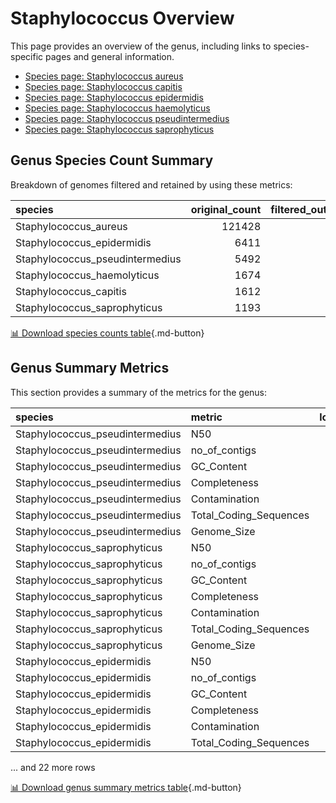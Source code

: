 # Staphylococcus Overview
This page provides an overview of the genus, including links to species-specific pages and general information.

- [Species page: Staphylococcus aureus](Staphylococcus_aureus/index.md)
- [Species page: Staphylococcus capitis](Staphylococcus_capitis/index.md)
- [Species page: Staphylococcus epidermidis](Staphylococcus_epidermidis/index.md)
- [Species page: Staphylococcus haemolyticus](Staphylococcus_haemolyticus/index.md)
- [Species page: Staphylococcus pseudintermedius](Staphylococcus_pseudintermedius/index.md)
- [Species page: Staphylococcus saprophyticus](Staphylococcus_saprophyticus/index.md)
## Genus Species Count Summary
Breakdown of genomes filtered and retained by using these metrics:

| species                         |   original_count |   filtered_out_count |   final_count |
|:--------------------------------|-----------------:|---------------------:|--------------:|
| Staphylococcus_aureus           |           121428 |                 4269 |        117159 |
| Staphylococcus_epidermidis      |             6411 |                  250 |          6161 |
| Staphylococcus_pseudintermedius |             5492 |                  226 |          5266 |
| Staphylococcus_haemolyticus     |             1674 |                   99 |          1575 |
| Staphylococcus_capitis          |             1612 |                   67 |          1545 |
| Staphylococcus_saprophyticus    |             1193 |                   58 |          1135 |


[📊 Download species counts table](species_counts.csv){.md-button}
## Genus Summary Metrics
This section provides a summary of the metrics for the genus:

| species                         | metric                 |   lower_bounds |   upper_bounds |
|:--------------------------------|:-----------------------|---------------:|---------------:|
| Staphylococcus_pseudintermedius | N50                    |    32000       |      nan       |
| Staphylococcus_pseudintermedius | no_of_contigs          |      nan       |      220       |
| Staphylococcus_pseudintermedius | GC_Content             |       37       |       38       |
| Staphylococcus_pseudintermedius | Completeness           |       92       |      nan       |
| Staphylococcus_pseudintermedius | Contamination          |      nan       |        5       |
| Staphylococcus_pseudintermedius | Total_Coding_Sequences |     2200       |     2900       |
| Staphylococcus_pseudintermedius | Genome_Size            |        2.4e+06 |        2.9e+06 |
| Staphylococcus_saprophyticus    | N50                    |    67000       |      nan       |
| Staphylococcus_saprophyticus    | no_of_contigs          |      nan       |      120       |
| Staphylococcus_saprophyticus    | GC_Content             |       32       |       34       |
| Staphylococcus_saprophyticus    | Completeness           |       97       |      nan       |
| Staphylococcus_saprophyticus    | Contamination          |      nan       |        1       |
| Staphylococcus_saprophyticus    | Total_Coding_Sequences |     2400       |     2800       |
| Staphylococcus_saprophyticus    | Genome_Size            |        2.4e+06 |        2.8e+06 |
| Staphylococcus_epidermidis      | N50                    |    11000       |      nan       |
| Staphylococcus_epidermidis      | no_of_contigs          |      nan       |      440       |
| Staphylococcus_epidermidis      | GC_Content             |       31       |       33       |
| Staphylococcus_epidermidis      | Completeness           |       97       |      nan       |
| Staphylococcus_epidermidis      | Contamination          |      nan       |        2       |
| Staphylococcus_epidermidis      | Total_Coding_Sequences |     2100       |     2900       |

... and 22 more rows


[📊 Download genus summary metrics table](genus_summary_metrics.csv){.md-button}
